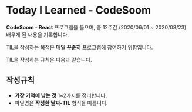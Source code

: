 Today I Learned - CodeSoom
====

**CodeSoom - React** 프로그램을 들으며, 총 12주간 (2020/06/01 ~ 2020/08/23) 배우게 된 내용을 기록합니다. 

TIL을 작성하는 목적은 **매일 꾸준히** 프로그램에 참여하기 위함입니다. 

TIL을 작성하는 규칙은 다음과 같습니다.

작성규칙
---
* **가장 기억에 남는 것** 1~2가지를 정리합니다.
* 파일명은 **작성한 날짜-TIL** 형식을 따릅니다.









